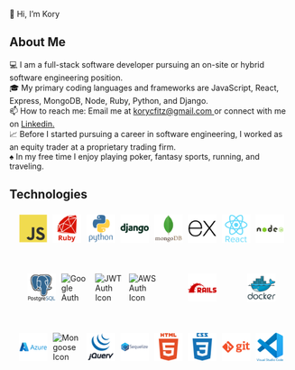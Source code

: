 👋 Hi, I’m Kory

<h2> About Me </h2>
💻 I am a full-stack software developer pursuing an on-site or hybrid software engineering position. <br>
🎓 My primary coding languages and frameworks are JavaScript, React, Express, MongoDB, Node, Ruby, Python, and Django. <br>
📫 How to reach me: Email me at <a href="mailto:korycfitz@gmail.com" target="_blank">
  korycfitz@gmail.com
</a>
 or connect with me on <a href="https://www.linkedin.com/in/kory-fitzgerald/" target="_blank">
  Linkedin.
</a>
<br>
📈 Before I started pursuing a career in software engineering, I worked as an equity trader at a proprietary trading firm. <br>
♠️ In my free time I enjoy playing poker, fantasy sports, running, and traveling. <br>

<h2> Technologies </h2>
<div style="display: flex; flex-wrap: wrap; justify-content: center; align-items: center;">
  <img src="https://raw.githubusercontent.com/devicons/devicon/1119b9f84c0290e0f0b38982099a2bd027a48bf1/icons/javascript/javascript-original.svg" alt="JavaScript Icon" style="height: 50px; width: 50px; margin: 5px;">
  <img src="https://raw.githubusercontent.com/devicons/devicon/1119b9f84c0290e0f0b38982099a2bd027a48bf1/icons/ruby/ruby-plain-wordmark.svg" alt="Ruby Icon" style="height: 50px; width: 50px; margin: 5px;">
  <img src="https://raw.githubusercontent.com/devicons/devicon/1119b9f84c0290e0f0b38982099a2bd027a48bf1/icons/python/python-original-wordmark.svg" alt="Python Icon" style="height: 50px; width: 50px; margin: 5px;">
  <img src="https://raw.githubusercontent.com/devicons/devicon/1119b9f84c0290e0f0b38982099a2bd027a48bf1/icons/django/django-plain-wordmark.svg" alt="Django Icon" style="height: 50px; width: 50px; margin: 5px;">
  <img src="https://raw.githubusercontent.com/devicons/devicon/1119b9f84c0290e0f0b38982099a2bd027a48bf1/icons/mongodb/mongodb-original-wordmark.svg" alt="MongoDB Icon" style="height: 50px; width: 50px; margin: 5px;">
  <img src="https://raw.githubusercontent.com/devicons/devicon/1119b9f84c0290e0f0b38982099a2bd027a48bf1/icons/express/express-original.svg" alt="Express Icon" style="height: 50px; width: 50px; margin: 5px;">
  <img src="https://raw.githubusercontent.com/devicons/devicon/1119b9f84c0290e0f0b38982099a2bd027a48bf1/icons/react/react-original-wordmark.svg" alt="React Icon" style="height: 50px; width: 50px; margin: 5px;">
  <img src="https://raw.githubusercontent.com/devicons/devicon/1119b9f84c0290e0f0b38982099a2bd027a48bf1/icons/nodejs/nodejs-original-wordmark.svg" alt="Node Icon" style="height: 50px; width: 50px; margin: 5px;">
  <img src="https://raw.githubusercontent.com/devicons/devicon/1119b9f84c0290e0f0b38982099a2bd027a48bf1/icons/postgresql/postgresql-original-wordmark.svg" alt="PostgreSQL Icon" style="height: 50px; width: 50px; margin: 5px;">
  <img src="https://www.ceipal.com/wp-content/uploads/2022/11/google-auth-logo-white.webp" alt="Google Auth Icon" style="height: 50px; width: 50px; margin: 5px;">
  <img src="https://miro.medium.com/v2/resize:fit:1400/format:webp/1*MWaFPsFv41TlfUpUkIuHcw.png" alt="JWT Auth Icon" style="height: 50px; width: 50px; margin: 5px;">
  <img src="https://upload.wikimedia.org/wikipedia/commons/9/93/Amazon_Web_Services_Logo.svg" alt="AWS Auth Icon" style="height: 50px; width: 50px; margin: 5px;">
  <img src="https://raw.githubusercontent.com/devicons/devicon/1119b9f84c0290e0f0b38982099a2bd027a48bf1/icons/rails/rails-plain-wordmark.svg" alt="Rails Icon" style="height: 50px; width: 50px; margin: 50px;">
  <img src="https://raw.githubusercontent.com/devicons/devicon/1119b9f84c0290e0f0b38982099a2bd027a48bf1/icons/docker/docker-original-wordmark.svg" alt="Docker Icon" style="height: 50px; width: 50px; margin: 5px;">
  <img src="https://raw.githubusercontent.com/devicons/devicon/1119b9f84c0290e0f0b38982099a2bd027a48bf1/icons/azure/azure-original-wordmark.svg" alt="Azure Icon" style="height: 50px; width: 50px; margin: 5px;">
  <img src="https://cms-assets.tutsplus.com/uploads/users/34/posts/29527/preview_image/mongoose.jpg" alt="Mongoose Icon" style="height: 50px; width: 50px; margin: 5px;">
  <img src="https://raw.githubusercontent.com/devicons/devicon/1119b9f84c0290e0f0b38982099a2bd027a48bf1/icons/jquery/jquery-original-wordmark.svg" alt="JQuery Icon" style="height: 50px; width: 50px; margin: 5px;">
  <img src="https://raw.githubusercontent.com/devicons/devicon/1119b9f84c0290e0f0b38982099a2bd027a48bf1/icons/sequelize/sequelize-original-wordmark.svg" alt="Sequelize Icon" style="height: 50px; width: 50px; margin: 5px;">
  <img src="https://raw.githubusercontent.com/devicons/devicon/1119b9f84c0290e0f0b38982099a2bd027a48bf1/icons/html5/html5-plain-wordmark.svg" alt="HTML Icon" style="height: 50px; width: 50px; margin: 5px;">
  <img src="https://raw.githubusercontent.com/devicons/devicon/1119b9f84c0290e0f0b38982099a2bd027a48bf1/icons/css3/css3-plain-wordmark.svg" alt="CSS Icon" style="height: 50px; width: 50px; margin: 5px;">
  <img src="https://raw.githubusercontent.com/devicons/devicon/1119b9f84c0290e0f0b38982099a2bd027a48bf1/icons/git/git-plain-wordmark.svg" alt="Git Icon" style="height: 50px; width: 50px; margin: 5px;">
  <img src="https://raw.githubusercontent.com/devicons/devicon/1119b9f84c0290e0f0b38982099a2bd027a48bf1/icons/vscode/vscode-original-wordmark.svg" alt="VS Code Icon" style="height: 50px; width: 50px; margin: 5px;">
</div>

